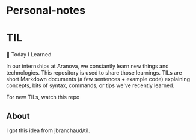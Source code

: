 # Personal-notes

# TIL

📝 Today I Learned

In our internships at Aranova, we constantly learn new things and technologies. This repository is used to share those learnings.
TILs are short Markdown documents (a few sentences + example code) explaining concepts, bits of syntax, commands, or tips we've recently learned.

For new TILs, watch this repo

## About
I got this idea from  jbranchaud/til.
